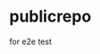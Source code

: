 # publicrepo
for e2e test











































































































































































































































































































































































































































































































































































































































































































































































































































































































































































































































































































































































































































































































































































































































































































































































































































































































































































































































































































































